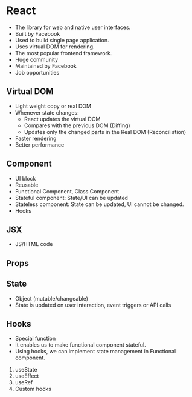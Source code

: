 # React

- The library for web and native user interfaces.
- Built by Facebook
- Used to build single page application.
- Uses virtual DOM for rendering.
- The most popular frontend framework.
- Huge community
- Maintained by Facebook
- Job opportunities

## Virtual DOM

- Light weight copy or real DOM
- Whenever state changes:
  - React updates the virtual DOM
  - Compares with the previous DOM (Diffing)
  - Updates only the changed parts in the Real DOM (Reconciliation)
- Faster rendering
- Better performance

## Component

- UI block
- Reusable
- Functional Component, Class Component
- Stateful component: State/UI can be updated
- Stateless component: State can be updated, UI cannot be changed.
- Hooks

## JSX

- JS/HTML code

## Props

## State

- Object (mutable/changeable)
- State is updated on user interaction, event triggers or API calls

## Hooks

- Special function
- It enables us to make functional component stateful.
- Using hooks, we can implement state management in Functional component.

1. useState
2. useEffect
3. useRef
4. Custom hooks
